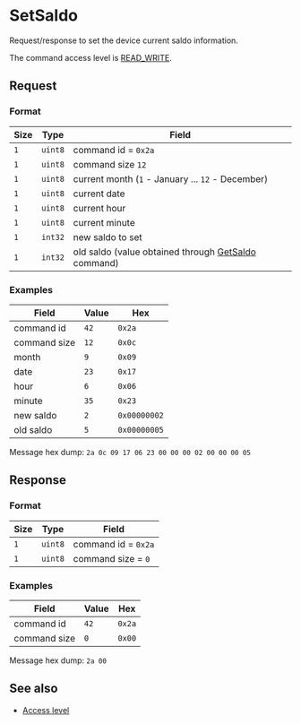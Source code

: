 # SetSaldo

Request/response to set the device current saldo information.

The command access level is [READ_WRITE](../basics.md#command-access-level).


## Request

### Format

| Size | Type    | Field                                                                |
| ---- | ------- | -------------------------------------------------------------------- |
| `1`  | `uint8` | command id = `0x2a`                                                  |
| `1`  | `uint8` | command size `12`                                                    |
| `1`  | `uint8` | current month (`1` - January ... `12` - December)                    |
| `1`  | `uint8` | current date                                                         |
| `1`  | `uint8` | current hour                                                         |
| `1`  | `uint8` | current minute                                                       |
| `1`  | `int32` | new saldo to set                                                     |
| `1`  | `int32` | old saldo (value obtained through [GetSaldo](./GetSaldo.md) command) |

### Examples

| Field        | Value | Hex          |
| ------------ | ----- | ------------ |
| command id   | `42`  | `0x2a`       |
| command size | `12`  | `0x0c`       |
| month        | `9`   | `0x09`       |
| date         | `23`  | `0x17`       |
| hour         | `6`   | `0x06`       |
| minute       | `35`  | `0x23`       |
| new saldo    | `2`   | `0x00000002` |
| old saldo    | `5`   | `0x00000005` |

Message hex dump: `2a 0c 09 17 06 23 00 00 00 02 00 00 00 05`


## Response

### Format

| Size | Type    | Field               |
| ---- | ------- | ------------------- |
| `1`  | `uint8` | command id = `0x2a` |
| `1`  | `uint8` | command size = `0`  |

### Examples

| Field        | Value | Hex    |
| ------------ | ----- | ------ |
| command id   | `42`  | `0x2a` |
| command size | `0`   | `0x00` |

Message hex dump: `2a 00`


## See also

* [Access level](../basics.md#command-access-level)
